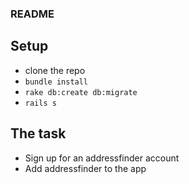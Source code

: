 ### README

## Setup

* clone the repo
* `bundle install`
* `rake db:create db:migrate`
* `rails s`

## The task

* Sign up for an addressfinder account
* Add addressfinder to the app
